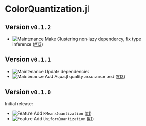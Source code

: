 # ColorQuantization.jl
## Version `v0.1.2`
- ![Maintenance][badge-maintenance] Make Clustering non-lazy dependency, fix type inference ([#13][pr-13])

## Version `v0.1.1`
- ![Maintenance][badge-maintenance] Update dependencies
- ![Maintenance][badge-maintenance] Add Aqua.jl quality assurance test ([#12][pr-12])

## Version `v0.1.0`
Initial release:
- ![Feature][badge-feature] Add `KMeansQuantization` ([#1][pr-1])
- ![Feature][badge-feature] Add `UniformQuantization` ([#1][pr-1])

<!--
# Badges
![BREAKING][badge-breaking]
![Deprecation][badge-deprecation]
![Feature][badge-feature]
![Enhancement][badge-enhancement]
![Bugfix][badge-bugfix]
![Experimental][badge-experimental]
![Maintenance][badge-maintenance]
![Documentation][badge-docs]
-->
[pr-13]: https://github.com/JuliaImages/ColorQuantization.jl/pull/13
[pr-12]: https://github.com/JuliaImages/ColorQuantization.jl/pull/12
[pr-1]: https://github.com/JuliaImages/ColorQuantization.jl/pull/1

[badge-breaking]: https://img.shields.io/badge/BREAKING-red.svg
[badge-deprecation]: https://img.shields.io/badge/deprecation-orange.svg
[badge-feature]: https://img.shields.io/badge/feature-green.svg
[badge-enhancement]: https://img.shields.io/badge/enhancement-blue.svg
[badge-bugfix]: https://img.shields.io/badge/bugfix-purple.svg
[badge-security]: https://img.shields.io/badge/security-black.svg
[badge-experimental]: https://img.shields.io/badge/experimental-lightgrey.svg
[badge-maintenance]: https://img.shields.io/badge/maintenance-gray.svg
[badge-docs]: https://img.shields.io/badge/docs-orange.svg
